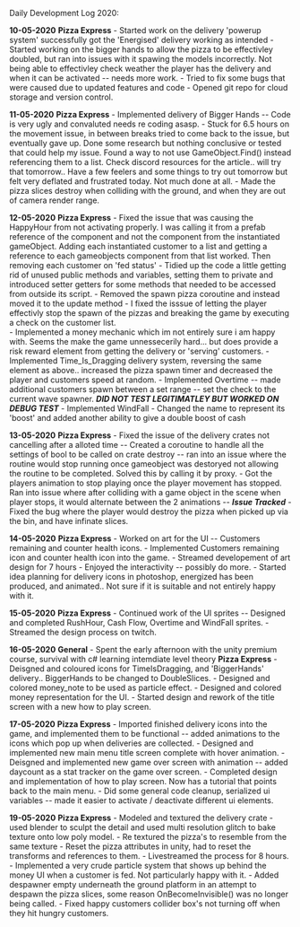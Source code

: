 Daily Development Log 2020:
    
**10-05-2020** 
    **Pizza Express**
        - Started work on the delivery 'powerup system' successfully got the 'Energised' delivery working as intended
        - Started working on the bigger hands to allow the pizza to be effectivley doubled, but ran into issues with it spawing the models incorrectly. Not being able to effectivley check weather the player has the delivery and when it can be activated -- needs more work.
        - Tried to fix some bugs that were caused due to updated features and code
        - Opened git repo for cloud storage and version control. 

**11-05-2020**
    **Pizza Express**
        - Implemented delivery of Bigger Hands -- Code is very ugly and convaluted needs re coding asasp. 
        - Stuck for 6.5 hours on the movement issue, in between breaks tried to come back to the issue, but eventually gave up.  Done some research but nothing conclusive or tested that could help my issue. Found a way to not use GameObject.Find() instead referencing them to a list. Check  discord resources for the article.. will try that tomorrow..  Have a few feelers and some things to try out tomorrow but felt very deflated and frustrated today. Not much done at all. 
        - Made the pizza slices destroy when colliding with the ground, and when they are out of camera render range. 

**12-05-2020**
    **Pizza Express**
        - Fixed the issue that was causing the HappyHour from not activating properly. I was calling it from a prefab reference of the component and not the component from the instantiated gameObject.  Adding each instantiated customer to a list and getting a reference to each gameobjects component from that list worked.  Then removing each customer on 'fed status'
        - Tidied up the code a little getting rid of unused public methods and variables, setting them to private and introduced setter getters for some methods that needed to be accessed from outside its script.
        - Removed the spawn pizza coroutine and instead moved it to the update method - I fixed the isssue of letting the player effectivly stop the spawn of the pizzas and breaking the game by executing a check on the customer list.  
        - Implemented a money mechanic which im not entirely sure i am happy with.  Seems the make the game unnessecerily hard... but does provide a risk reward element from getting the delivery or 'serving' customers. 
        - Implemented Time_Is_Dragging delivery system, reversing the same element as above.. increased the pizza spawn timer and decreased the player and customers speed at random. 
        - Implemented Overtime -- made additional customers spawn between a set range -- set the check to the current wave spawner. ***DID NOT TEST LEGITIMATLEY BUT WORKED ON DEBUG TEST***
        - Implemented WindFall - Changed the name to represent its 'boost' and added another ability to give a double boost of cash 

**13-05-2020**
    **Pizza Express**
        - Fixed the issue of the delivery crates not cancelling after a alloted time -- Created a coroutine to handle all the settings of bool to be called on crate destroy -- ran into an issue where the routine would stop running once gameobject was destoryed not allowing the  routine to be completed.  Solved this by calling it by proxy. 
        - Got the players animation to stop playing once the player movement has stopped. Ran into issue where after colliding with a game object in the scene when player stops, it would alternate between the 2 animations -- ***Issue Tracked***
        - Fixed the bug where the player would destroy the pizza when picked up via the bin, and have infinate slices.

**14-05-2020**
    **Pizza Express**
        - Worked on art for the UI -- Customers remaining and counter health icons. 
        - Implemented Customers remaining icon and counter health icon into the game. 
        - Streamed developement of art design for 7 hours - Enjoyed the interactivity -- possibly do more. 
        - Started idea planning for delivery icons in photoshop, energized has been produced, and animated.. Not sure if it is suitable and not entirely happy with it. 

**15-05-2020**
    **Pizza Express**
        - Continued work of the UI sprites -- Designed and completed RushHour, Cash Flow,  Overtime and WindFall sprites. 
        - Streamed the design process on twitch. 

**16-05-2020**
    **General**
        - Spent the early afternoon with the unity premium course, survival with c# learning intemdiate level theory
    **Pizza Express**
        - Deisgned and coloured icons for TimeIsDragging, and 'BiggerHands' delivery.. BiggerHands to be changed to DoubleSlices. 
        - Designed and colored money_note to be used as particle effect. 
        - Designed and colored money representation for the UI. 
        - Started design and rework of the title screen with a new how to play screen. 

**17-05-2020**
    **Pizza Express**
        - Imported finished delivery icons into the game, and implemented them to be functional -- added animations to the icons which pop up when deliveries are collected. 
        - Designed and implemented new main menu title screen complete with hover animation.
        - Deisgned and implemented new game over screen with animation -- added daycount as a stat tracker on the game over screen.
        - Completed design and implementation of how to play screen.  Now has a tutorial that points back to the main menu. 
        - Did some general code cleanup, serialized ui variables -- made it easier to activate / deactivate different ui elements. 

**19-05-2020**
    **Pizza Express**
        - Modeled and textured the delivery crate - used blender to sculpt the detail and used multi resolution glitch to bake texture onto low poly model. 
        - Re textured the pizza's to resemble from the same texture
        - Reset the pizza attributes in unity, had to reset the transforms and references to them.
        - Livestreamed the process for 8 hours. 
        - Implemented a very crude particle system that shows up behind the money UI when a customer is fed.  Not particularly happy with it.
        - Added despawner empty underneath the ground platform in an attempt to despawn the pizza slices, some reason OnBecomeInvisible() was no longer being called. 
        - Fixed happy customers collider box's not turning off when they hit hungry customers. 